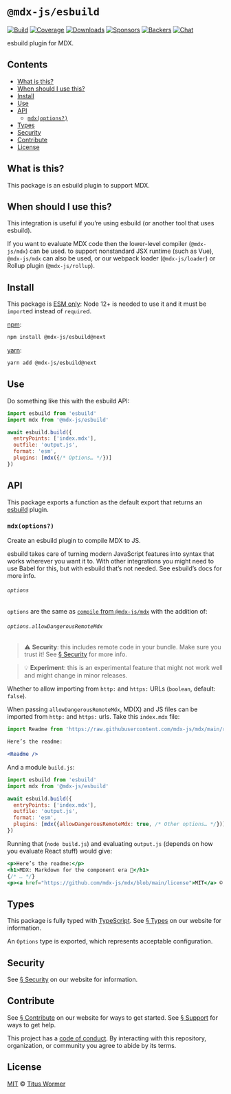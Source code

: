 # `@mdx-js/esbuild`

[![Build][build-badge]][build]
[![Coverage][coverage-badge]][coverage]
[![Downloads][downloads-badge]][downloads]
[![Sponsors][sponsors-badge]][collective]
[![Backers][backers-badge]][collective]
[![Chat][chat-badge]][chat]

esbuild plugin for MDX.

<!-- more -->

## Contents

*   [What is this?](#what-is-this)
*   [When should I use this?](#when-should-i-use-this)
*   [Install](#install)
*   [Use](#use)
*   [API](#api)
    *   [`mdx(options?)`](#mdxoptions)
*   [Types](#types)
*   [Security](#security)
*   [Contribute](#contribute)
*   [License](#license)

## What is this?

This package is an esbuild plugin to support MDX.

## When should I use this?

This integration is useful if you’re using esbuild (or another tool that uses
esbuild).

If you want to evaluate MDX code then the lower-level compiler (`@mdx-js/mdx`)
can be used.
to support nonstandard JSX runtime (such as Vue), `@mdx-js/mdx` can also be
used, or our webpack loader (`@mdx-js/loader`) or Rollup plugin
(`@mdx-js/rollup`).

## Install

This package is [ESM only][esm]:
Node 12+ is needed to use it and it must be `import`ed instead of `require`d.

[npm][]:

```sh
npm install @mdx-js/esbuild@next
```

[yarn][]:

```sh
yarn add @mdx-js/esbuild@next
```

## Use

Do something like this with the esbuild API:

```js
import esbuild from 'esbuild'
import mdx from '@mdx-js/esbuild'

await esbuild.build({
  entryPoints: ['index.mdx'],
  outfile: 'output.js',
  format: 'esm',
  plugins: [mdx({/* Options… */})]
})
```

## API

This package exports a function as the default export that returns an
[esbuild][] plugin.

### `mdx(options?)`

Create an esbuild plugin to compile MDX to JS.

esbuild takes care of turning modern JavaScript features into syntax that works
wherever you want it to.
With other integrations you might need to use Babel for this, but with
esbuild that’s not needed.
See esbuild’s docs for more info.

###### `options`

`options` are the same as
[`compile` from `@mdx-js/mdx`][options]
with the addition of:

###### `options.allowDangerousRemoteMdx`

> ⚠️ **Security**: this includes remote code in your bundle.
> Make sure you trust it!
> See [§ Security][security] for more
> info.

> 💡 **Experiment**: this is an experimental feature that might not work
> well and might change in minor releases.

Whether to allow importing from `http:` and `https:` URLs (`boolean`, default:
`false`).

When passing `allowDangerousRemoteMdx`, MD(X) and JS files can be imported from
`http:` and `https:` urls.
Take this `index.mdx` file:

```jsx
import Readme from 'https://raw.githubusercontent.com/mdx-js/mdx/main/readme.md'

Here’s the readme:

<Readme />
```

And a module `build.js`:

```js
import esbuild from 'esbuild'
import mdx from '@mdx-js/esbuild'

await esbuild.build({
  entryPoints: ['index.mdx'],
  outfile: 'output.js',
  format: 'esm',
  plugins: [mdx({allowDangerousRemoteMdx: true, /* Other options… */})]
})
```

Running that (`node build.js`) and evaluating `output.js` (depends on how you
evaluate React stuff) would give:

```jsx
<p>Here’s the readme:</p>
<h1>MDX: Markdown for the component era 🚀</h1>
{/* … */}
<p><a href="https://github.com/mdx-js/mdx/blob/main/license">MIT</a> © …</p>
```

## Types

This package is fully typed with [TypeScript][].
See [§ Types][types] on our website for information.

An `Options` type is exported, which represents acceptable configuration.

## Security

See [§ Security][security] on our website for information.

## Contribute

See [§ Contribute][contribute] on our website for ways to get started.
See [§ Support][support] for ways to get help.

This project has a [code of conduct][coc].
By interacting with this repository, organization, or community you agree to
abide by its terms.

## License

[MIT][] © [Titus Wormer][author]

[build-badge]: https://github.com/mdx-js/mdx/workflows/main/badge.svg

[build]: https://github.com/mdx-js/mdx/actions

[coverage-badge]: https://img.shields.io/codecov/c/github/mdx-js/mdx/main.svg

[coverage]: https://codecov.io/github/mdx-js/mdx

[downloads-badge]: https://img.shields.io/npm/dm/@mdx-js/esbuild.svg

[downloads]: https://www.npmjs.com/package/@mdx-js/esbuild

[sponsors-badge]: https://opencollective.com/unified/sponsors/badge.svg

[backers-badge]: https://opencollective.com/unified/backers/badge.svg

[collective]: https://opencollective.com/unified

[chat-badge]: https://img.shields.io/badge/chat-discussions-success.svg

[chat]: https://github.com/mdx-js/mdx/discussions

[npm]: https://docs.npmjs.com/cli/install

[yarn]: https://classic.yarnpkg.com/docs/cli/add/

[contribute]: https://v2.mdxjs.com/community/contribute/

[support]: https://v2.mdxjs.com/community/support/

[coc]: https://github.com/mdx-js/.github/blob/HEAD/code-of-conduct.md

[mit]: https://github.com/mdx-js/mdx/blob/main/packages/esbuild/license

[author]: https://wooorm.com

[esbuild]: https://esbuild.github.io

[esm]: https://gist.github.com/sindresorhus/a39789f98801d908bbc7ff3ecc99d99c

[types]: https://v2.mdxjs.com/getting-started/#types

[security]: https://v2.mdxjs.com/getting-started/#security

[options]: https://v2.mdxjs.com/packages/mdx/#compilefile-options

[typescript]: https://www.typescriptlang.org
